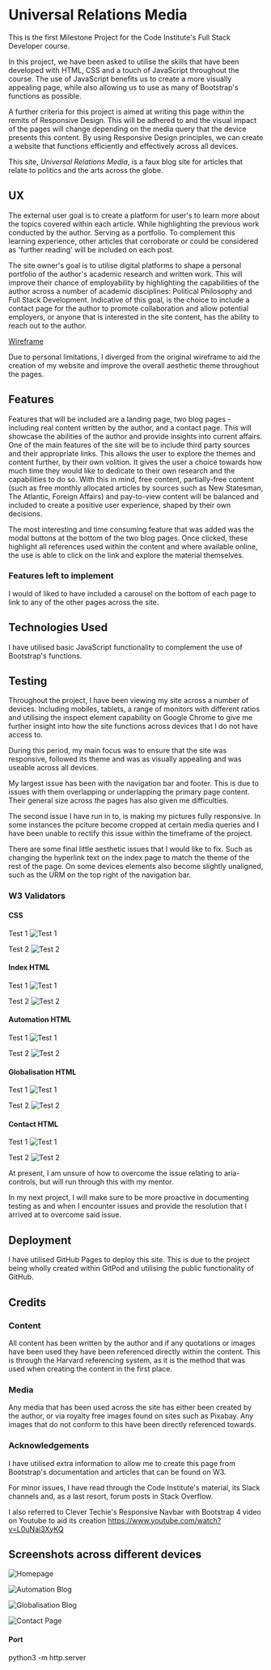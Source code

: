 # Universal Relations Media

This is the first Milestone Project for the 
Code Institute's Full Stack Developer course.

In this project, we have been asked to utilise the 
skills that have been developed with HTML, CSS and 
a touch of JavaScript throughout the course. The use 
of JavaScript benefits us to create a more visually 
appealing page, while also allowing us to use as 
many of Bootstrap's functions as possible.

A further criteria for this project is aimed at writing
this page within the remits of Responsive Design. This 
will be adhered to and the visual impact of the pages 
will change depending on the media query that the 
device presents this content. By using Responsive Design 
principles, we can create a website that functions
efficiently and effectively across all devices.

This site, *Universal Relations Media*, is a faux 
blog site for articles that relate to politics and the 
arts across the globe.

## UX

The external user goal is to create a platform for user's 
to learn more about the topics covered within each article.
While highlighting the previous work conducted by the author.
Serving as a portfolio. 
To complement this learning experience, other articles that 
corroborate or could be considered as 'further reading' will 
be included on each post.

The site owner's goal is to utilise digital platforms to 
shape a personal portfolio of the author's academic research
and written work. This will improve their chance of employability
by highlighting the capabilities of the author across a 
number of academic disciplines: Political Philosophy and 
Full Stack Development. Indicative of this goal, is the 
choice to include a contact page for the author to promote 
collaboration and allow potential employers, or anyone that 
is interested in the site content, has the ability to reach 
out to the author.

[Wireframe](assets/images/wireframe.pdf)

Due to personal limitations, I diverged from the original wireframe
to aid the creation of my website and improve the overall aesthetic
theme throughout the pages.

## Features

Features that will be included are a landing page, two
blog pages - including real content written by the author, and a
contact page. This will showcase the abilities of the author
and provide insights into current affairs. One of the main
features of the site will be to include third party sources 
and their appropriate links. This allows the user to explore
the themes and content further, by their own volition. It
gives the user a choice towards how much time they would
like to dedicate to their own research and the capabilities
to do so. With this in mind, free content, partially-free
content (such as free monthly allocated articles by sources
such as New Statesman, The Atlantic, Foreign Affairs) and 
pay-to-view content will be balanced and included to create
a positive user experience, shaped by their own decisions. 

The most interesting and time consuming feature that was added
was the modal buttons at the bottom of the two blog pages.
Once clicked, these highlight all references used within the
content and where available online, the use is able to click
on the link and explore the material themselves.

### Features left to implement

I would of liked to have included a carousel on the bottom
of each page to link to any of the other pages across the
site.

## Technologies Used

I have utilised basic JavaScript functionality to complement
the use of Bootstrap's functions.

## Testing

Throughout the project, I have been viewing my site across a
number of devices. Including mobiles, tablets, a range of monitors
with different ratios and utilising the inspect element capability 
on Google Chrome to give me further insight into how the site 
functions across devices that I do not have access to.

During this period, my main focus was to ensure that the site 
was responsive, followed its theme and was as visually appealing
and was useable across all devices.

My largest issue has been with the navigation bar and footer.
This is due to issues with them overlapping or underlapping
the primary page content. Their general size across the pages
has also given me difficulties.

The second issue I have run in to, is making my pictures fully 
responsive. In some instances the pciture become cropped at certain
media queries and I have been unable to rectify this issue within
the timeframe of the project.

There are some final little aesthetic issues that I would like to fix.
Such as changing the hyperlink text on the index page to match
the theme of the rest of the page. On some devices elements also become 
slightly unaligned, such as the URM on the top right of the navigation
bar.

### W3 Validators

#### CSS

Test 1
![Test 1](assets/images/cssvalidatort1.png)

Test 2
![Test 2](assets/images/cssvalidatort2.png)

#### Index HTML

Test 1
![Test 1](assets/images/indexvalidt1.png)

Test 2
![Test 2](assets/images/indexvalidt2.png)

#### Automation HTML

Test 1
![Test 1](assets/images/autovalidt1.png)

Test 2
![Test 2](assets/images/autovalidt2.png)

#### Globalisation HTML

Test 1
![Test 1](assets/images/globvalidt1.png)

Test 2
![Test 2](assets/images/globvalidt2.png)

#### Contact HTML

Test 1
![Test 1](assets/images/contvalidt1.png)

Test 2
![Test 2](assets/images/contvalidt2.png)

At present, I am unsure of how to overcome the issue relating to aria-controls, but will run through this with my mentor.

In my next project, I will make sure to be more proactive in documenting
testing as and when I encounter issues and provide the resolution that
I arrived at to overcome said issue.

## Deployment

I have utilised GitHub Pages to deploy this site.
This is due to the project being wholly created within GitPod and
utilising the public functionality of GitHub.

## Credits

### Content

All content has been written by the author and if any quotations or
images have been used they have been referenced directly within the 
content. This is through the Harvard referencing system, as it is the
method that was used when creating the content in the first place.

### Media

Any media that has been used across the site has either been created by
the author, or via royalty free images found on sites such as Pixabay.
Any images that do not conform to this have been directly referenced 
towards.

### Acknowledgements

I have utilised extra information to allow me to create this page from
Bootstrap's documentation and articles that can be found on W3. 

For minor issues, I have read through the Code Institute's material, 
its Slack channels and, as a last resort, forum posts in Stack Overflow.

I also referred to Clever Techie's Responsive Navbar with Bootstrap 4
video on Youtube to aid its creation https://www.youtube.com/watch?v=L0uNai3XyKQ

## Screenshots across different devices

![Homepage](assets/images/resphmpg.png)

![Automation Blog](assets/images/respauto.png)

![Globalisation Blog](assets/images/respglob.png)

![Contact Page](assets/images/respcont.png)

#### Port

python3 -m http.server